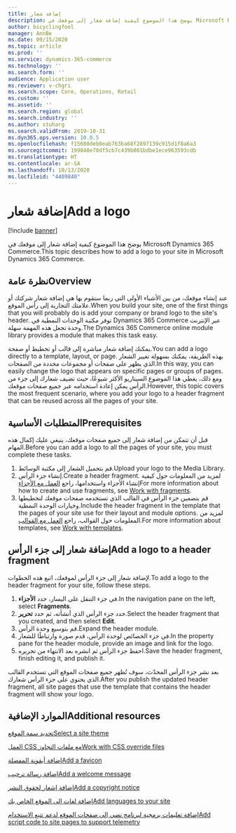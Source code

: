 ```yaml
---
title: إضافة شعار
description: يوضح هذا الموضوع كيفية إضافة شعار إلى موقعك في Microsoft Dynamics 365 Commerce.
author: bicyclingfool
manager: AnnBe
ms.date: 09/15/2020
ms.topic: article
ms.prod: ''
ms.service: dynamics-365-commerce
ms.technology: ''
ms.search.form: ''
audience: Application user
ms.reviewer: v-chgri
ms.search.scope: Core, Operations, Retail
ms.custom: ''
ms.assetid: ''
ms.search.region: global
ms.search.industry: ''
ms.author: stuharg
ms.search.validFrom: 2019-10-31
ms.dyn365.ops.version: 10.0.5
ms.openlocfilehash: f15680deb0eab763ba68f2897139c915d1f8a6a3
ms.sourcegitcommit: 199848e78df5cb7c439b001bdbe1ece963593cdb
ms.translationtype: HT
ms.contentlocale: ar-SA
ms.lasthandoff: 10/13/2020
ms.locfileid: "4409840"
---
```

# <a name="add-a-logo"></a><span data-ttu-id="5abb5-103">إضافة شعار</span><span class="sxs-lookup"><span data-stu-id="5abb5-103">Add a logo</span></span>

[!include [banner](includes/banner.md)]

<span data-ttu-id="5abb5-104">يوضح هذا الموضوع كيفية إضافة شعار إلى موقعك في Microsoft Dynamics 365 Commerce.</span><span class="sxs-lookup"><span data-stu-id="5abb5-104">This topic describes how to add a logo to your site in Microsoft Dynamics 365 Commerce.</span></span>

## <a name="overview"></a><span data-ttu-id="5abb5-105">نظرة عامة</span><span class="sxs-lookup"><span data-stu-id="5abb5-105">Overview</span></span>

<span data-ttu-id="5abb5-106">عند إنشاء موقعك، من بين الأشياء الأولى التي ربما ستقوم بها هي إضافة شعار شركتك أو علامتك التجارية إلى رأس الموقع.</span><span class="sxs-lookup"><span data-stu-id="5abb5-106">When you build your site, one of the first things that you will probably do is add your company or brand logo to the site's header.</span></span> <span data-ttu-id="5abb5-107">توفر مكتبة الوحدات النمطية في Dynamics 365 Commerce عبر الإنترنت وحدة تجعل هذه المهمة سهلة.</span><span class="sxs-lookup"><span data-stu-id="5abb5-107">The Dynamics 365 Commerce online module library provides a module that makes this task easy.</span></span>

<span data-ttu-id="5abb5-108">يمكنك إضافة شعار مباشرة إلى قالب أو تخطيط أو صفحة.</span><span class="sxs-lookup"><span data-stu-id="5abb5-108">You can add a logo directly to a template, layout, or page.</span></span> <span data-ttu-id="5abb5-109">بهذه الطريقة، يمكنك بسهولة تغيير الشعار الذي يظهر على صفحات أو مجموعات محددة من الصفحات.</span><span class="sxs-lookup"><span data-stu-id="5abb5-109">In this way, you can easily change the logo that appears on specific pages or groups of pages.</span></span> <span data-ttu-id="5abb5-110">ومع ذلك، يغطي هذا الموضوع السيناريو الأكثر شيوعًا، حيث تضيف شعارك إلى جزء من الرأس يمكن إعادة استخدامه عبر جميع صفحات موقعك.</span><span class="sxs-lookup"><span data-stu-id="5abb5-110">However, this topic covers the most frequent scenario, where you add your logo to a header fragment that can be reused across all the pages of your site.</span></span>

## <a name="prerequisites"></a><span data-ttu-id="5abb5-111">المتطلبات الأساسية</span><span class="sxs-lookup"><span data-stu-id="5abb5-111">Prerequisites</span></span>

<span data-ttu-id="5abb5-112">قبل أن تتمكن من إضافة شعار إلى جميع صفحات موقعك، ينبغي عليك إكمال هذه المهام.</span><span class="sxs-lookup"><span data-stu-id="5abb5-112">Before you can add a logo to all the pages of your site, you must complete these tasks.</span></span>

1. <span data-ttu-id="5abb5-113">قم بتحميل الشعار إلى مكتبة الوسائط.</span><span class="sxs-lookup"><span data-stu-id="5abb5-113">Upload your logo to the Media Library.</span></span>
1. <span data-ttu-id="5abb5-114">إنشاء جزء الرأس.</span><span class="sxs-lookup"><span data-stu-id="5abb5-114">Create a header fragment.</span></span> <span data-ttu-id="5abb5-115">لمزيد من المعلومات حول كيفية إنشاء الأجزاء واستخدامها، راجع [العمل مع الأجزاء](work-with-fragments.md)</span><span class="sxs-lookup"><span data-stu-id="5abb5-115">For more information about how to create and use fragments, see [Work with fragments](work-with-fragments.md).</span></span>
1. <span data-ttu-id="5abb5-116">قم بتضمين جزء الرأس في القالب الذي تستخدمه صفحات موقعك لتخطيطها وخيارات الوحدة النمطية.</span><span class="sxs-lookup"><span data-stu-id="5abb5-116">Include the header fragment in the template that the pages of your site use for their layout and module options.</span></span> <span data-ttu-id="5abb5-117">لمزيد من المعلومات حول القوالب، راجع [العمل مع القوالب](work-with-templates.md).</span><span class="sxs-lookup"><span data-stu-id="5abb5-117">For more information about templates, see [Work with templates](work-with-templates.md).</span></span>

## <a name="add-a-logo-to-a-header-fragment"></a><span data-ttu-id="5abb5-118">إضافة شعار إلى جزء الرأس</span><span class="sxs-lookup"><span data-stu-id="5abb5-118">Add a logo to a header fragment</span></span>

<span data-ttu-id="5abb5-119">لإضافة شعار إلى جزء الرأس لموقعك، اتبع هذه الخطوات.</span><span class="sxs-lookup"><span data-stu-id="5abb5-119">To add a logo to the header fragment for your site, follow these steps.</span></span>

1. <span data-ttu-id="5abb5-120">في جزء التنقل على اليسار، حدد **الأجزاء**.</span><span class="sxs-lookup"><span data-stu-id="5abb5-120">In the navigation pane on the left, select **Fragments**.</span></span>
1. <span data-ttu-id="5abb5-121">حدد جزء الرأس الذي أنشأته، ثم حدد **تحرير**.</span><span class="sxs-lookup"><span data-stu-id="5abb5-121">Select the header fragment that you created, and then select **Edit**.</span></span>
1. <span data-ttu-id="5abb5-122">قم بتوسيع وحدة الرأس.</span><span class="sxs-lookup"><span data-stu-id="5abb5-122">Expand the header module.</span></span>
1. <span data-ttu-id="5abb5-123">في جزء الخصائص لوحدة الرأس، قدم صورة وارتباطًا للشعار.</span><span class="sxs-lookup"><span data-stu-id="5abb5-123">In the property pane for the header module, provide an image and link for the logo.</span></span> 
1. <span data-ttu-id="5abb5-124">احفظ جزء الرأس ثم انشره بعد الانتهاء من تحريره.</span><span class="sxs-lookup"><span data-stu-id="5abb5-124">Save the header fragment, finish editing it, and publish it.</span></span>

<span data-ttu-id="5abb5-125">بعد نشر جزء الرأس المحدّث، سوف تُظهر جميع صفحات الموقع التي تستخدم القالب الذي يحتوي على جزء الرأس شعارك.</span><span class="sxs-lookup"><span data-stu-id="5abb5-125">After you publish the updated header fragment, all site pages that use the template that contains the header fragment will show your logo.</span></span>

## <a name="additional-resources"></a><span data-ttu-id="5abb5-126">الموارد الإضافية</span><span class="sxs-lookup"><span data-stu-id="5abb5-126">Additional resources</span></span>

[<span data-ttu-id="5abb5-127">تحديد سمة الموقع</span><span class="sxs-lookup"><span data-stu-id="5abb5-127">Select a site theme</span></span>](select-site-theme.md)

[<span data-ttu-id="5abb5-128">العمل CSS مع ملفات التجاوز</span><span class="sxs-lookup"><span data-stu-id="5abb5-128">Work with CSS override files</span></span>](css-override-files.md)

[<span data-ttu-id="5abb5-129">إضافة أيقونة المفضلة</span><span class="sxs-lookup"><span data-stu-id="5abb5-129">Add a favicon</span></span>](add-favicon.md)

[<span data-ttu-id="5abb5-130">إضافة رسالة ترحيب</span><span class="sxs-lookup"><span data-stu-id="5abb5-130">Add a welcome message</span></span>](add-welcome-message.md)

[<span data-ttu-id="5abb5-131">إضافة إشعار لحقوق النشر</span><span class="sxs-lookup"><span data-stu-id="5abb5-131">Add a copyright notice</span></span>](add-copyright-notice.md)

[<span data-ttu-id="5abb5-132">إضافة لغات إلى الموقع الخاص بك</span><span class="sxs-lookup"><span data-stu-id="5abb5-132">Add languages to your site</span></span>](add-languages-to-site.md)

[<span data-ttu-id="5abb5-133">إضافة تعليمات برمجية لبرنامج نصي إلى صفحات الموقع لدعم تتبع الاستخدام</span><span class="sxs-lookup"><span data-stu-id="5abb5-133">Add script code to site pages to support telemetry</span></span>](add-telemetry.md)

